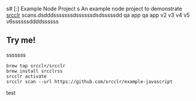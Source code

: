 s# [:] Example Node Project
s
An example node project to demonstrate [srcclr](https://www.srcclr.com) scans.dsdddsssssssdssssssdsdsssssdd qa app qa app v2 v3 v4 v5 v6ssssssddddssssss

## Try me!
sssssss

```
brew tap srcclr/srcclr
brew install srcclrss
srcclr activate
srcclr scan --url https://github.com/srcclr/example-javascript
```
test
